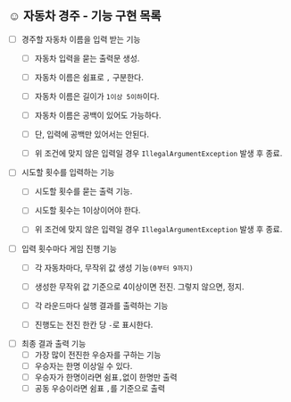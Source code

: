 ## ☺️ 자동차 경주 - 기능 구현 목록

- [ ] 경주할 자동차 이름을 입력 받는 기능
  - [ ] 자동차 입력을 묻는 출력문 생성.
  - [ ] 자동차 이름은 쉼표로 `,` 구분한다.
  - [ ] 자동차 이름은 길이가 `1이상 5이하`이다.
  - [ ] 자동차 이름은 공백이 있어도 가능하다.
  - [ ] 단, 입력에 공백만 있어서는 안된다.
  - [ ] 위 조건에 맞지 않은 입력일 경우 `IllegalArgumentException` 발생 후 종료.


- [ ] 시도할 횟수를 입력하는 기능
  - [ ] 시도할 횟수를 묻는 출력 기능.
  - [ ] 시도할 횟수는 1이상이어야 한다.
  - [ ] 위 조건에 맞지 않은 입력일 경우 `IllegalArgumentException` 발생 후 종료.

    
- [ ] 입력 횟수마다 게임 진행 기능
  - [ ] 각 자동차마다, 무작위 값 생성 기능`(0부터 9까지)`
  - [ ] 생성한 무작위 값 기준으로 4이상이면 전진. 그렇지 않으면, 정지.
  - [ ] 각 라운드마다 실행 결과를 출력하는 기능
  - [ ] 진행도는 전진 한칸 당 `-`로 표시한다.


- [ ] 최종 결과 출력 기능
  - [ ] 가장 많이 전진한 우승자를 구하는 기능
  - [ ] 우승자는 한명 이상일 수 있다.
  - [ ] 우승자가 한명이라면 쉼표`,`없이 한명만 출력
  - [ ] 공동 우승이라면 쉼표 `,`를 기준으로 출력